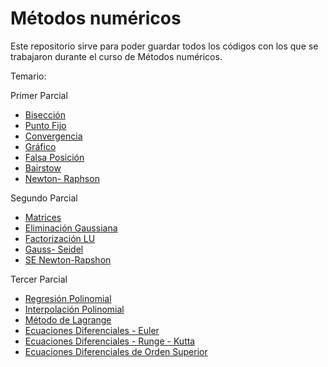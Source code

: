 # Métodos numéricos

Este repositorio sirve para poder guardar todos los códigos con los que se trabajaron durante el curso de Métodos numéricos.

Temario:

Primer Parcial
  - [Bisección](https://github.com/cesarau04/metodosnumericos/tree/master/parcial-1/biseccion)
  - [Punto Fijo](https://github.com/cesarau04/metodosnumericos/tree/master/parcial-1/punto-fijo)
  - [Convergencia](https://github.com/cesarau04/metodosnumericos/tree/master/parcial-1/convergencia)
  - [Gráfico](https://github.com/cesarau04/metodosnumericos/tree/master/parcial-1/grafico)
  - [Falsa Posición](https://github.com/cesarau04/metodosnumericos/tree/master/parcial-1/falsa-posicion)
  - [Bairstow](https://github.com/cesarau04/metodosnumericos/tree/master/parcial-1/bairstow)
  - [Newton- Raphson](https://github.com/cesarau04/metodosnumericos/tree/master/parcial-1/newton-raphson)

Segundo Parcial
  - [Matrices](https://github.com/cesarau04/metodosnumericos/tree/master/parcial-2/matrices)
  - [Eliminación Gaussiana](https://github.com/cesarau04/metodosnumericos/tree/master/parcial-2/eliminacion-gaussiana)
  - [Factorización LU](https://github.com/cesarau04/metodosnumericos/tree/master/parcial-2/factorizacion-LU)
  - [Gauss- Seidel](https://github.com/cesarau04/metodosnumericos/tree/master/parcial-2/gauss-siedel)
  - [SE Newton-Rapshon](https://github.com/cesarau04/metodosnumericos/tree/master/parcial-2/se-newton-rapshon)

Tercer Parcial
  - [Regresión Polinomial](https://github.com/cesarau04/metodosnumericos/tree/master/parcial-3/regresion-polinomial)
  - [Interpolación Polinomial](https://github.com/cesarau04/metodosnumericos/tree/master/parcial-3/interpolacion-polinomial)
  - [Método de Lagrange](https://github.com/cesarau04/metodosnumericos/tree/master/parcial-3/metodo-lagrange)
  - [Ecuaciones Diferenciales - Euler](https://github.com/cesarau04/metodosnumericos/tree/master/parcial-3/ecuaciones-dif-EULER)
  - [Ecuaciones Diferenciales - Runge - Kutta](https://github.com/cesarau04/metodosnumericos/tree/master/parcial-3/ecuaciones-dif-Runge-Kutta)
  - [Ecuaciones Diferenciales de Orden Superior](https://github.com/cesarau04/metodosnumericos/tree/master/parcial-3/ecuaciones-dif-Orden-Superior)
